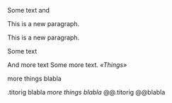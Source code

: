 Some text and

This is a new paragraph.

This is a new paragraph.

Some text

And more text Some more text. *«Things»*


more things blabla


.titorig
blabla
*more things blabla* @@.titorig @@blabla

